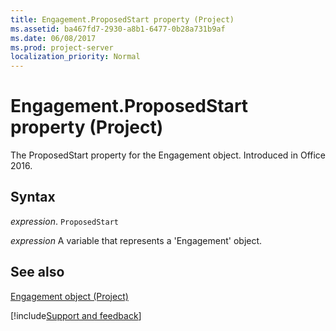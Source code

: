 ```yaml
---
title: Engagement.ProposedStart property (Project)
ms.assetid: ba467fd7-2930-a8b1-6477-0b28a731b9af
ms.date: 06/08/2017
ms.prod: project-server
localization_priority: Normal
---
```



# Engagement.ProposedStart property (Project)

The ProposedStart property for the Engagement object. Introduced in Office 2016.


## Syntax

_expression_. `ProposedStart`

_expression_ A variable that represents a 'Engagement' object.


## See also


[Engagement object (Project)](Project.engagement.md)

[!include[Support and feedback](~/includes/feedback-boilerplate.md)]